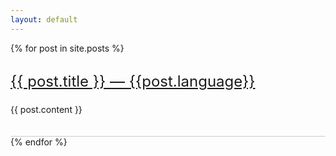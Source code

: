 ```yaml
---
layout: default
---
```


<style>
  h3 {
    font-size: 24px;
    line-height: 24px;
    font-weight: normal;
  }

  ul {
    margin: 0;
    padding: 0;
  }

  li {
    border-bottom: solid 1px #ccc;
    padding-bottom: 20px;
    display: block;
  }
</style>


<ul>
  {% for post in site.posts %}
    <li>
      <a href="{{site.baseurl}}/{{ post.url }}"><h3>{{ post.title }} — {{post.language}}</h3></a>
      <p>{{ post.content }}</p>
    </li>
  {% endfor %}
</ul>
